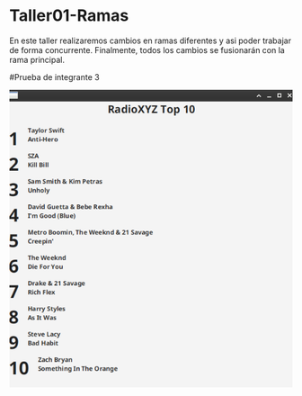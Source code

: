 # Taller01-Ramas
En este taller realizaremos cambios en ramas diferentes y asi poder trabajar de forma concurrente. Finalmente, todos los cambios se fusionarán con la rama principal.

#Prueba de integrante 3

![Prueba de integrante 3](muestra.png)
